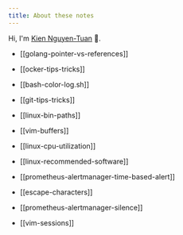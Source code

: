 ```yaml
---
title: About these notes
---
```


Hi, I'm [Kien Nguyen-Tuan](https://github.com/ntk148v/) 👋.


- [[golang-pointer-vs-references]]

- [[ocker-tips-tricks]]

- [[bash-color-log.sh]]

- [[git-tips-tricks]]

- [[linux-bin-paths]]

- [[vim-buffers]]

- [[linux-cpu-utilization]]

- [[linux-recommended-software]]

- [[prometheus-alertmanager-time-based-alert]]

- [[escape-characters]]

- [[prometheus-alertmanager-silence]]

- [[vim-sessions]]
